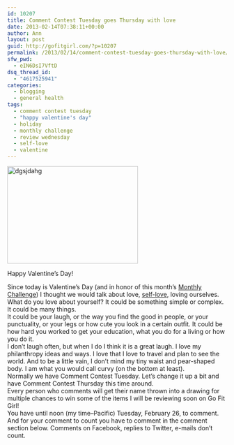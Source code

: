 ```yaml
---
id: 10207
title: Comment Contest Tuesday goes Thursday with love
date: 2013-02-14T07:38:11+00:00
author: Ann
layout: post
guid: http://gofitgirl.com/?p=10207
permalink: /2013/02/14/comment-contest-tuesday-goes-thursday-with-love/
sfw_pwd:
  - eIN6DsI7VftD
dsq_thread_id:
  - "4617525941"
categories:
  - blogging
  - general health
tags:
  - comment contest tuesday
  - "happy valentine's day"
  - holiday
  - monthly challenge
  - review wednesday
  - self-love
  - valentine
---
```

<div id="attachment_10214" style="width: 310px" class="wp-caption alignleft">
  <a href="http://gofitgirl.com/?attachment_id=10214" rel="attachment wp-att-10214"><img class="size-medium wp-image-10214" alt="dgsjdahg" src="http://gofitgirl.com/wp-content/uploads/2013/02/valentine-e1360856131237-300x223.jpg" width="300" height="223" /></a>
  
  <p class="wp-caption-text">
    Happy Valentine&#8217;s Day!
  </p>
</div>

  
Since today is Valentine&#8217;s Day (and in honor of this month&#8217;s [Monthly Challenge](http://gofitgirl.com/?p=10173)) I thought we would talk about love, [self-love](http://gofitgirl.com/?p=10175), loving ourselves.  
What do you love about yourself? It could be something simple or complex. It could be many things.  
It could be your laugh, or the way you find the good in people, or your punctuality, or your legs or how cute you look in a certain outfit. It could be how hard you worked to get your education, what you do for a living or how you do it.  
I don&#8217;t laugh often, but when I do I think it is a great laugh. I love my philanthropy ideas and ways. I love that I love to travel and plan to see the world. And to be a little vain, I don&#8217;t mind my tiny waist and pear-shaped body. I am what you would call curvy (on the bottom at least).  
Normally we have Comment Contest Tuesday. Let&#8217;s change it up a bit and have Comment Contest Thursday this time around.  
Every person who comments will get their name thrown into a drawing for multiple chances to win some of the items I will be reviewing soon on Go Fit Girl!  
You have until noon (my time–Pacific) Tuesday, February 26, to comment. And for your comment to count you have to comment in the comment section below. Comments on Facebook, replies to Twitter, e-mails don’t count.